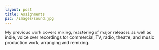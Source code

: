 ```yaml
---
layout: post
title: Assignments
pic: /images/sound.jpg
---
```


My previous work covers mixing, mastering of major releases as well as indie, voice over recordings for commercial, TV, radio, theatre, and music production work, arranging and remixing.